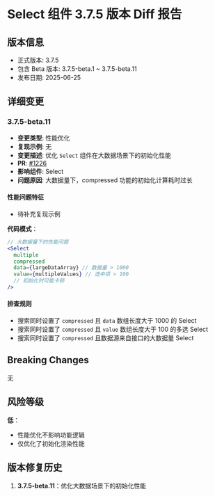 # Select 组件 3.7.5 版本 Diff 报告

## 版本信息
- 正式版本: 3.7.5
- 包含 Beta 版本: 3.7.5-beta.1 ~ 3.7.5-beta.11
- 发布日期: 2025-06-25

## 详细变更

### 3.7.5-beta.11
- **变更类型**: 性能优化
- **复现示例**: 无
- **变更描述**: 优化 `Select` 组件在大数据场景下的初始化性能
- **PR**: [#1226](https://github.com/sheinsight/shineout-next/pull/1226)
- **影响组件**: Select
- **问题原因**: 大数据量下，compressed 功能的初始化计算耗时过长

#### 性能问题特征
- 待补充复现示例

**代码模式**：
```jsx
// 大数据量下的性能问题
<Select
  multiple
  compressed
  data={largeDataArray} // 数据量 > 1000
  value={multipleValues} // 选中项 > 100
  // 初始化时可能卡顿
/>
```

#### 排查规则
- 搜索同时设置了 `compressed` 且 `data` 数组长度大于 1000 的 Select
- 搜索同时设置了 `compressed` 且 `value` 数组长度大于 100 的多选 Select
- 搜索同时设置了 `compressed` 且数据源来自接口的大数据量 Select

## Breaking Changes

无

## 风险等级

**低**：
- 性能优化不影响功能逻辑
- 仅优化了初始化渲染性能

## 版本修复历史

1. **3.7.5-beta.11**：优化大数据场景下的初始化性能